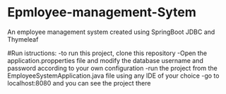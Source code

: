 # Epmloyee-management-Sytem
An employee management system created using SpringBoot JDBC and Thymeleaf

#Run istructions:
-to run this project, clone this repository
-Open the application.propperties file and modify the database username and password according to your own configuration
-run the project from the EmployeeSystemApplication.java file using any IDE of your choice
-go to localhost:8080 and you can see the project there

